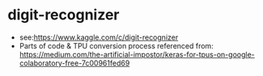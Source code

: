 # digit-recognizer
- see:https://www.kaggle.com/c/digit-recognizer
- Parts of code & TPU conversion process referenced from:  https://medium.com/the-artificial-impostor/keras-for-tpus-on-google-colaboratory-free-7c00961fed69
